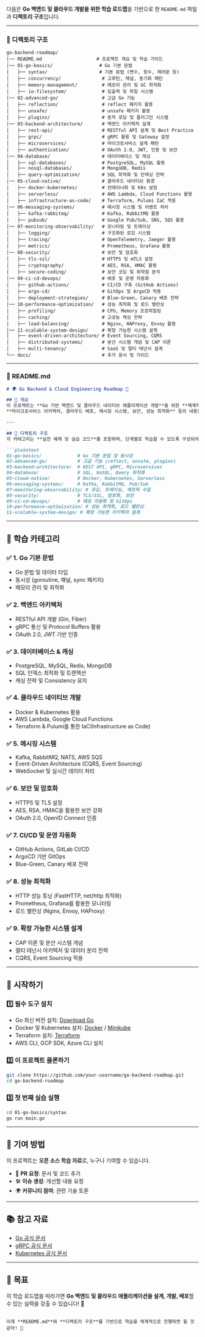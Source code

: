 다음은 **Go 백엔드 및 클라우드 개발을 위한 학습 로드맵**을 기반으로 한 `README.md` 파일과 **디렉토리 구조**입니다.

---

### **📌 디렉토리 구조**
```plaintext
go-backend-roadmap/
│── README.md                    # 프로젝트 개요 및 학습 가이드
│── 01-go-basics/                 # Go 기본 문법
│   ├── syntax/                   # 기본 문법 (변수, 함수, 제어문 등)
│   ├── concurrency/               # 고루틴, 채널, 동기화 패턴
│   ├── memory-management/         # 메모리 관리 및 GC 최적화
│   ├── io-filesystem/             # 입출력 및 파일 시스템
│── 02-advanced-go/                # 고급 Go 기능
│   ├── reflection/                # reflect 패키지 활용
│   ├── unsafe/                    # unsafe 패키지 활용
│   ├── plugins/                   # 동적 로딩 및 플러그인 시스템
│── 03-backend-architecture/       # 백엔드 아키텍처 설계
│   ├── rest-api/                  # RESTful API 설계 및 Best Practice
│   ├── grpc/                      # gRPC 활용 및 Gateway 설정
│   ├── microservices/             # 마이크로서비스 설계 패턴
│   ├── authentication/            # OAuth 2.0, JWT, 인증 및 보안
│── 04-database/                   # 데이터베이스 및 캐싱
│   ├── sql-databases/             # PostgreSQL, MySQL 활용
│   ├── nosql-databases/           # MongoDB, Redis
│   ├── query-optimization/        # SQL 최적화 및 인덱싱 전략
│── 05-cloud-native/               # 클라우드 네이티브 환경
│   ├── docker-kubernetes/         # 컨테이너화 및 K8s 설정
│   ├── serverless/                # AWS Lambda, Cloud Functions 활용
│   ├── infrastructure-as-code/    # Terraform, Pulumi IaC 적용
│── 06-messaging-systems/          # 메시징 시스템 및 이벤트 처리
│   ├── kafka-rabbitmq/            # Kafka, RabbitMQ 활용
│   ├── pubsub/                    # Google Pub/Sub, SNS, SQS 활용
│── 07-monitoring-observability/   # 모니터링 및 트레이싱
│   ├── logging/                   # 구조화된 로깅 시스템
│   ├── tracing/                   # OpenTelemetry, Jaeger 활용
│   ├── metrics/                   # Prometheus, Grafana 활용
│── 08-security/                   # 보안 및 암호화
│   ├── tls-ssl/                   # HTTPS 및 mTLS 설정
│   ├── cryptography/              # AES, RSA, HMAC 활용
│   ├── secure-coding/             # 보안 코딩 및 취약점 분석
│── 09-ci-cd-devops/               # 배포 및 운영 자동화
│   ├── github-actions/            # CI/CD 구축 (GitHub Actions)
│   ├── argo-cd/                   # GitOps 및 ArgoCD 적용
│   ├── deployment-strategies/     # Blue-Green, Canary 배포 전략
│── 10-performance-optimization/   # 성능 최적화 및 로드 밸런싱
│   ├── profiling/                 # CPU, Memory 프로파일링
│   ├── caching/                   # 고성능 캐싱 전략
│   ├── load-balancing/            # Nginx, HAProxy, Envoy 활용
│── 11-scalable-system-design/     # 확장 가능한 시스템 설계
│   ├── event-driven-architecture/ # Event Sourcing, CQRS
│   ├── distributed-systems/       # 분산 시스템 개념 및 CAP 이론
│   ├── multi-tenancy/             # SaaS 및 멀티 테넌시 설계
└── docs/                          # 추가 문서 및 가이드
```

---

### **📜 README.md**
```markdown
# 🌍 Go Backend & Cloud Engineering Roadmap 🚀

## 📌 개요
이 프로젝트는 **Go 기반 백엔드 및 클라우드 네이티브 애플리케이션 개발**을 위한 **체계적인 학습 가이드**입니다.  
**마이크로서비스 아키텍처, 클라우드 배포, 메시징 시스템, 보안, 성능 최적화** 등의 내용을 포함합니다.

---

## 📂 디렉토리 구조
각 카테고리는 **실전 예제 및 실습 코드**를 포함하며, 단계별로 학습할 수 있도록 구성되어 있습니다.

```plaintext
01-go-basics/             # Go 기본 문법 및 동시성
02-advanced-go/           # 고급 기능 (reflect, unsafe, plugins)
03-backend-architecture/  # REST API, gRPC, Microservices
04-database/              # SQL, NoSQL, Query 최적화
05-cloud-native/          # Docker, Kubernetes, Serverless
06-messaging-systems/     # Kafka, RabbitMQ, Pub/Sub
07-monitoring-observability/ # 로깅, 트레이싱, 메트릭 수집
08-security/              # TLS/SSL, 암호화, 보안
09-ci-cd-devops/          # 배포 자동화 및 GitOps
10-performance-optimization/ # 성능 최적화, 로드 밸런싱
11-scalable-system-design/ # 확장 가능한 아키텍처 설계
```

---

## 📖 학습 카테고리

### ✅ **1. Go 기본 문법**
- Go 문법 및 데이터 타입
- 동시성 (goroutine, 채널, sync 패키지)
- 메모리 관리 및 최적화

### ✅ **2. 백엔드 아키텍처**
- RESTful API 개발 (Gin, Fiber)
- gRPC 통신 및 Protocol Buffers 활용
- OAuth 2.0, JWT 기반 인증

### ✅ **3. 데이터베이스 & 캐싱**
- PostgreSQL, MySQL, Redis, MongoDB
- SQL 인덱스 최적화 및 트랜잭션
- 캐싱 전략 및 Consistency 유지

### ✅ **4. 클라우드 네이티브 개발**
- Docker & Kubernetes 활용
- AWS Lambda, Google Cloud Functions
- Terraform & Pulumi를 통한 IaC(Infrastructure as Code)

### ✅ **5. 메시징 시스템**
- Kafka, RabbitMQ, NATS, AWS SQS
- Event-Driven Architecture (CQRS, Event Sourcing)
- WebSocket 및 실시간 데이터 처리

### ✅ **6. 보안 및 암호화**
- HTTPS 및 TLS 설정
- AES, RSA, HMAC을 활용한 보안 강화
- OAuth 2.0, OpenID Connect 인증

### ✅ **7. CI/CD 및 운영 자동화**
- GitHub Actions, GitLab CI/CD
- ArgoCD 기반 GitOps
- Blue-Green, Canary 배포 전략

### ✅ **8. 성능 최적화**
- HTTP 성능 튜닝 (FastHTTP, net/http 최적화)
- Prometheus, Grafana를 활용한 모니터링
- 로드 밸런싱 (Nginx, Envoy, HAProxy)

### ✅ **9. 확장 가능한 시스템 설계**
- CAP 이론 및 분산 시스템 개념
- 멀티 테넌시 아키텍처 및 데이터 분리 전략
- CQRS, Event Sourcing 적용

---

## 🚀 시작하기
### 1️⃣ **필수 도구 설치**
- Go 최신 버전 설치: [Download Go](https://go.dev/dl/)
- Docker 및 Kubernetes 설치: [Docker](https://www.docker.com/) / [Minikube](https://minikube.sigs.k8s.io/docs/)
- Terraform 설치: [Terraform](https://www.terraform.io/)
- AWS CLI, GCP SDK, Azure CLI 설치

### 2️⃣ **이 프로젝트 클론하기**
```bash
git clone https://github.com/your-username/go-backend-roadmap.git
cd go-backend-roadmap
```

### 3️⃣ **첫 번째 실습 실행**
```bash
cd 01-go-basics/syntax
go run main.go
```

---

## 📌 기여 방법
이 프로젝트는 **오픈 소스 학습 자료**로, 누구나 기여할 수 있습니다.

- 📝 **PR 요청**: 문서 및 코드 추가
- 🛠️ **이슈 생성**: 개선할 내용 요청
- 🌍 **커뮤니티 참여**: 관련 기술 토론

---

## 📚 참고 자료
- [Go 공식 문서](https://go.dev/doc/)
- [gRPC 공식 문서](https://grpc.io/docs/)
- [Kubernetes 공식 문서](https://kubernetes.io/docs/)

---

## 🎯 목표
이 학습 로드맵을 따라가면 **Go 백엔드 및 클라우드 애플리케이션을 설계, 개발, 배포**할 수 있는 실력을 갖출 수 있습니다! 🚀
```

이제 **README.md**와 **디렉토리 구조**를 기반으로 학습을 체계적으로 진행하면 될 것 같아! 🚀